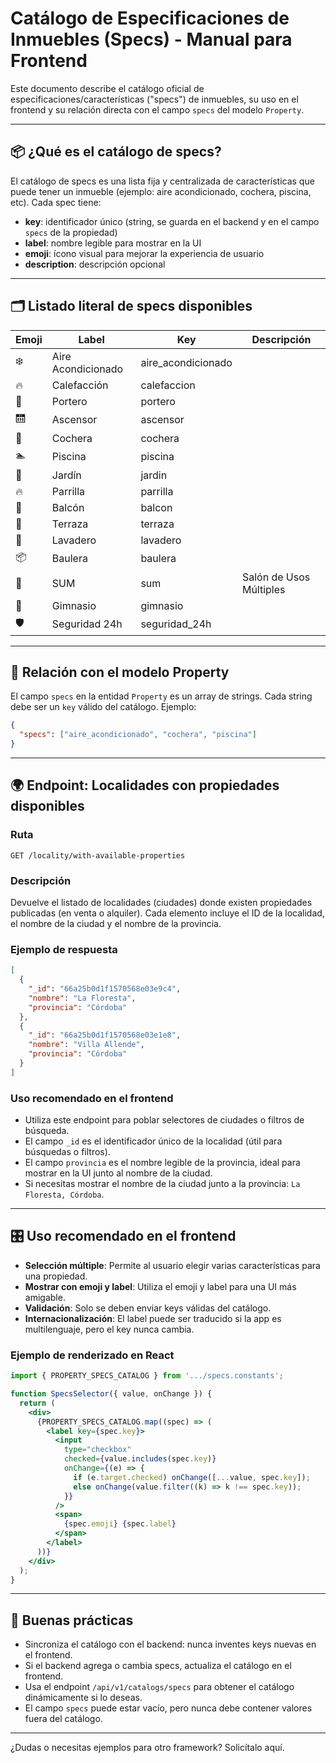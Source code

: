 # Catálogo de Especificaciones de Inmuebles (Specs) - Manual para Frontend

Este documento describe el catálogo oficial de especificaciones/características ("specs") de inmuebles, su uso en el frontend y su relación directa con el campo `specs` del modelo `Property`.

---

## 📦 ¿Qué es el catálogo de specs?

El catálogo de specs es una lista fija y centralizada de características que puede tener un inmueble (ejemplo: aire acondicionado, cochera, piscina, etc). Cada spec tiene:

- **key**: identificador único (string, se guarda en el backend y en el campo `specs` de la propiedad)
- **label**: nombre legible para mostrar en la UI
- **emoji**: ícono visual para mejorar la experiencia de usuario
- **description**: descripción opcional

---

## 🗂️ Listado literal de specs disponibles

| Emoji | Label              | Key                | Descripción             |
| ----- | ------------------ | ------------------ | ----------------------- |
| ❄️    | Aire Acondicionado | aire_acondicionado |                         |
| 🔥    | Calefacción        | calefaccion        |                         |
| 🚪    | Portero            | portero            |                         |
| 🛗    | Ascensor           | ascensor           |                         |
| 🚗    | Cochera            | cochera            |                         |
| 🏊    | Piscina            | piscina            |                         |
| 🌿    | Jardín             | jardin             |                         |
| 🔥    | Parrilla           | parrilla           |                         |
| 🏢    | Balcón             | balcon             |                         |
| 🌅    | Terraza            | terraza            |                         |
| 🧺    | Lavadero           | lavadero           |                         |
| 📦    | Baulera            | baulera            |                         |
| 🎉    | SUM                | sum                | Salón de Usos Múltiples |
| 💪    | Gimnasio           | gimnasio           |                         |
| 🛡️    | Seguridad 24h      | seguridad_24h      |                         |

---

## 🔗 Relación con el modelo Property

El campo `specs` en la entidad `Property` es un array de strings. Cada string debe ser un `key` válido del catálogo. Ejemplo:

```json
{
  "specs": ["aire_acondicionado", "cochera", "piscina"]
}
```

---

## 🌍 Endpoint: Localidades con propiedades disponibles

### Ruta

`GET /locality/with-available-properties`

### Descripción

Devuelve el listado de localidades (ciudades) donde existen propiedades publicadas (en venta o alquiler). Cada elemento incluye el ID de la localidad, el nombre de la ciudad y el nombre de la provincia.

### Ejemplo de respuesta

```json
[
  {
    "_id": "66a25b0d1f1570568e03e9c4",
    "nombre": "La Floresta",
    "provincia": "Córdoba"
  },
  {
    "_id": "66a25b0d1f1570568e03e1e8",
    "nombre": "Villa Allende",
    "provincia": "Córdoba"
  }
]
```

### Uso recomendado en el frontend
- Utiliza este endpoint para poblar selectores de ciudades o filtros de búsqueda.
- El campo `_id` es el identificador único de la localidad (útil para búsquedas o filtros).
- El campo `provincia` es el nombre legible de la provincia, ideal para mostrar en la UI junto al nombre de la ciudad.
- Si necesitas mostrar el nombre de la ciudad junto a la provincia: `La Floresta, Córdoba`.

---

## 🎛️ Uso recomendado en el frontend

- **Selección múltiple**: Permite al usuario elegir varias características para una propiedad.
- **Mostrar con emoji y label**: Utiliza el emoji y label para una UI más amigable.
- **Validación**: Solo se deben enviar keys válidas del catálogo.
- **Internacionalización**: El label puede ser traducido si la app es multilenguaje, pero el key nunca cambia.

### Ejemplo de renderizado en React

```jsx
import { PROPERTY_SPECS_CATALOG } from '.../specs.constants';

function SpecsSelector({ value, onChange }) {
  return (
    <div>
      {PROPERTY_SPECS_CATALOG.map((spec) => (
        <label key={spec.key}>
          <input
            type="checkbox"
            checked={value.includes(spec.key)}
            onChange={(e) => {
              if (e.target.checked) onChange([...value, spec.key]);
              else onChange(value.filter((k) => k !== spec.key));
            }}
          />
          <span>
            {spec.emoji} {spec.label}
          </span>
        </label>
      ))}
    </div>
  );
}
```

---

## 🚦 Buenas prácticas

- Sincroniza el catálogo con el backend: nunca inventes keys nuevas en el frontend.
- Si el backend agrega o cambia specs, actualiza el catálogo en el frontend.
- Usa el endpoint `/api/v1/catalogs/specs` para obtener el catálogo dinámicamente si lo deseas.
- El campo `specs` puede estar vacío, pero nunca debe contener valores fuera del catálogo.

---

¿Dudas o necesitas ejemplos para otro framework? Solicítalo aquí.
